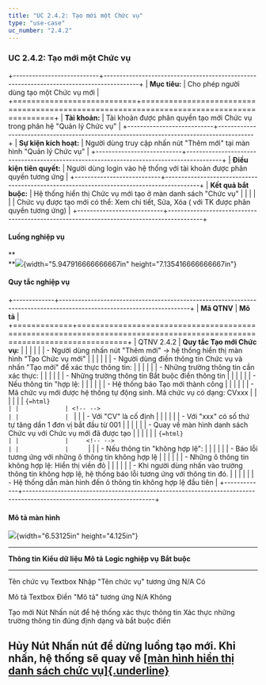 ```yaml
---
title: "UC 2.4.2: Tạo mới một Chức vụ"
type: "use-case"
uc_number: "2.4.2"
---
```


### UC 2.4.2: Tạo mới một Chức vụ

+---------------------------+-----------------------------------------------------------------------------------------+
| **Mục tiêu:**             | Cho phép người dùng tạo một Chức vụ mới                                                 |
+===========================+=========================================================================================+
| **Tài khoản:**            | Tài khoản được phân quyền tạo mới Chức vụ trong phân hệ "Quản lý Chức vụ"               |
+---------------------------+-----------------------------------------------------------------------------------------+
| **Sự kiện kích hoạt:**    | Người dùng truy cập nhấn nút "Thêm mới" tại màn hình "Quản lý Chức vụ"                  |
+---------------------------+-----------------------------------------------------------------------------------------+
| **Điều kiện tiên quyết:** | Người dùng login vào hệ thống với tài khoản được phân quyền tương ứng                   |
+---------------------------+-----------------------------------------------------------------------------------------+
| **Kết quả bắt buộc:**     | Hệ thống hiển thị Chức vụ mới tạo ở màn danh sách "Chức vụ"                             |
|                           |                                                                                         |
|                           | Chức vụ được tạo mới có thể: Xem chi tiết, Sửa, Xóa ( với TK được phân quyền tương ứng) |
+---------------------------+-----------------------------------------------------------------------------------------+

#### Luồng nghiệp vụ

**\
**![](media/image10.png){width="5.947916666666667in" height="7.135416666666667in"}

#### Quy tắc nghiệp vụ

+-------------+-----------------------------------------------------------------------------------------------------------------------+
| **Mã QTNV** | **Mô tả**                                                                                                             |
+=============+=======================================================================================================================+
| QTNV 2.4.2  | **Quy tắc Tạo mới Chức vụ:**                                                                                          |
|             |                                                                                                                       |
|             | -   Người dùng nhấn nút "Thêm mới" -\> hệ thống hiển thị màn hình "Tạo Chức vụ mới"                                   |
|             |                                                                                                                       |
|             | -   Người dùng điền thông tin Chức vụ và nhấn "Tạo mới" để xác thực thông tin:                                        |
|             |                                                                                                                       |
|             |     -   Những trường thông tin cần xác thực:                                                                          |
|             |                                                                                                                       |
|             |         -   Những trường thông tin Bắt buộc điền thông tin                                                            |
|             |                                                                                                                       |
|             |     -   Nếu thông tin "hợp lệ:                                                                                        |
|             |                                                                                                                       |
|             |         -   Hệ thống báo Tạo mới thành công                                                                           |
|             |                                                                                                                       |
|             |         -   Mã chức vụ mới được hệ thống tự động sinh. Mã chức vụ có dạng: CVxxx                                      |
|             |                                                                                                                       |
|             | ```{=html}                                                                                                            |
|             | <!-- -->                                                                                                              |
|             | ```                                                                                                                   |
|             | -   Với "CV" là cố định                                                                                               |
|             |                                                                                                                       |
|             | -   Với "xxx" có số thứ tự tăng dần 1 đơn vị bắt đầu từ 001                                                           |
|             |                                                                                                                       |
|             |     -   Quay về màn hình danh sách Chức vụ với Chức vụ mới đã được tạo                                                |
|             |                                                                                                                       |
|             |     ```{=html}                                                                                                        |
|             |     <!-- -->                                                                                                          |
|             |     ```                                                                                                               |
|             |     -   Nếu thông tin "không hợp lệ":                                                                                 |
|             |                                                                                                                       |
|             |         -   Báo lỗi tương ứng với những ô thông tin không hợp lệ                                                      |
|             |                                                                                                                       |
|             |             -   Những ô thông tin không hợp lệ: Hiển thị viền đỏ                                                      |
|             |                                                                                                                       |
|             |             -   Khi người dùng nhấn vào trường thông tin không hợp lệ, hệ thống báo lỗi tương ứng với thông tin đó.   |
|             |                                                                                                                       |
|             |         -   Hệ thống dẫn màn hình đến ô thông tin không hợp lệ đầu tiên                                               |
+-------------+-----------------------------------------------------------------------------------------------------------------------+

#### Mô tả màn hình

![](media/image13.png){width="6.53125in" height="4.125in"}

  -------------------------------------------------------------------------------------------------------------------------------------------------------------------------------------------------------------------------
  **Thông tin**   **Kiểu dữ liệu**   **Mô tả**                                 **Logic nghiệp vụ**                                                                                                           **Bắt buộc**
  --------------- ------------------ ----------------------------------------- ----------------------------------------------------------------------------------------------------------------------------- --------------
  Tên chức vụ     Textbox            Nhập "Tên chức vụ" tương ứng              N/A                                                                                                                           Có

  Mô tả           Textbox            Điền "Mô tả" tương ứng                    N/A                                                                                                                           Không

  Tạo mới         Nút                Nhấn nút để hệ thống xác thực thông tin   Xác thực những trường thông tin đúng định dạng và bắt buộc điền                                                               

  Hủy             Nút                Nhấn nút để dừng luồng tạo mới.           Khi nhấn, hệ thống sẽ quay về [[màn hình hiển thị danh sách chức vụ]{.underline}](#uc-2.4.1-xem-danh-sách-tìm-kiếm-chức-vụ)   
  -------------------------------------------------------------------------------------------------------------------------------------------------------------------------------------------------------------------------
